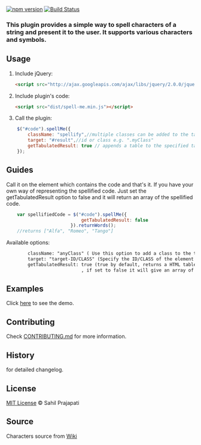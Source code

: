 [![npm version](https://badge.fury.io/js/spell-me.svg)](http://badge.fury.io/js/spell-me) [![Build Status](https://travis-ci.org/sahil290791/spell-me.svg?branch=master)](https://travis-ci.org/sahil290791/spell-me)
### This plugin provides a simple way to spell characters of a string and present it to the user. It supports various characters and symbols.

## Usage

1. Include jQuery:

	```html
	<script src="http://ajax.googleapis.com/ajax/libs/jquery/2.0.0/jquery.min.js"></script>
	```

2. Include plugin's code:

	```html
	<script src="dist/spell-me.min.js"></script>
	```

3. Call the plugin:

```javascript
	$("#code").spellMe({
		className: "spellify",//multiple classes can be added to the table e.g. "table table-reponsive"
		target: "#result",//id or class e.g. ".myClass"
		getTabulatedResult: true // appends a table to the specified target
	});
```
## Guides

Call it on the element which contains the code and that's it. If you have your own way of representing the spellified code. Just set the getTabulatedResult option to false and it will return an array of the spellified code.

```javascript
	var spellifiedCode = $("#code").spellMe({
							getTabulatedResult: false
						}).returnWords();
	//returns ["Alfa", "Romeo", "Tango"]
```

Available options: 

```html
	 	className: "anyClass" ( Use this option to add a class to the table created.)
	 	target: "target-ID/CLASS" (Specify the ID/CLASS of the element to which the result should be appended to.)
	 	getTabulatedResult: true (true by default, returns a HTML table appended to the target
							, if set to false it will give an array of the spellified characters)
```							

## Examples

Click [here](https://sahil290791.github.io/spell-me/) to see the demo.

## Contributing

Check [CONTRIBUTING.md](https://github.com/sahil290791/spell-me/blob/master/CONTRIBUTING.md) for more information.

## History

 for detailed changelog.

## License

[MIT License](https://github.com/sahil290791/spell-me/blob/master/LICENSE) © Sahil Prajapati

## Source

 Characters source from [Wiki](https://en.wikipedia.org/wiki/NATO_phonetic_alphabet)

